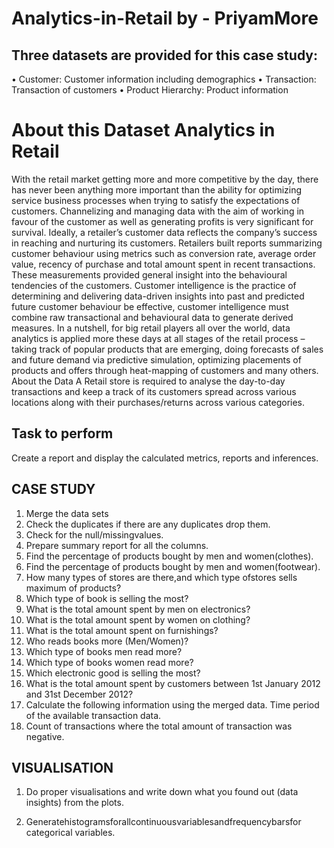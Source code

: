 # Analytics-in-Retail  by - PriyamMore

  ## Three datasets are provided for this case study:
• Customer: Customer information including demographics
• Transaction: Transaction of customers
• Product Hierarchy: Product information


# About this Dataset Analytics in Retail
With the retail market getting more and more competitive by the day, there has never been anything more important than the ability for optimizing service business processes when trying to satisfy the expectations of customers. Channelizing and managing data with the aim of working in favour of the customer as well as generating profits is very significant for survival.
Ideally, a retailer’s customer data reflects the company’s success in reaching and nurturing its customers. Retailers built reports summarizing customer behaviour using metrics such as conversion rate, average order value, recency of purchase and total amount spent in recent transactions. These measurements provided general insight into the behavioural tendencies of the customers.
Customer intelligence is the practice of determining and delivering data-driven insights into past and predicted future customer behaviour be effective, customer intelligence must combine raw transactional and behavioural data to generate derived measures. In a nutshell, for big retail players all over the world, data analytics is applied more these days at all stages of the retail process – taking track of popular products that are emerging, doing forecasts of sales and future demand via predictive simulation, optimizing placements of products and offers through heat-mapping of customers and many others.
About the Data
A Retail store is required to analyse the day-to-day transactions and keep a track of its customers spread across various locations along with their purchases/returns across various categories.
  
## Task to perform
Create a report and display the calculated metrics, reports and inferences.


## CASE STUDY
1. Merge the data sets
2. Check the duplicates if there are any duplicates drop them.
3. Check for the null/missingvalues.
4. Prepare summary report for all the columns.
5. Find the percentage of products bought by men and women(clothes).
6. Find the percentage of products bought by men and women(footwear).
7. How many types of stores are there,and which type ofstores sells maximum of products?
8. Which type of book is selling the most?
9. What is the total amount spent by men on electronics? 
10. What is the total amount spent by women on clothing?
11. What is the total amount spent on furnishings?
12. Who reads books more (Men/Women)?
13. Which type of books men read more?
14. Which type of books women read more?
15. Which electronic good is selling the most?
16. What is the total amount spent by customers between 1st January 2012 and 31st December 2012?
17. Calculate the following information using the merged data. Time period of the available transaction data.
18. Count of transactions where the total amount of transaction was negative.


## VISUALISATION
1. Do proper visualisations and write down what you found out (data insights) from the plots.
  
2. Generatehistogramsforallcontinuousvariablesandfrequencybarsfor categorical variables.
